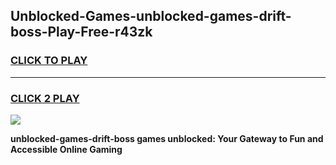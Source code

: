 
## Unblocked-Games-unblocked-games-drift-boss-Play-Free-r43zk
<h3>
<a href="https://premium76.site?title=unblocked-games-drift-boss&ref=10A">CLICK TO PLAY</a></h3>
<hr>

<h3>
<a href="https://premium76.site?title=unblocked-games-drift-boss&ref=10A">CLICK 2 PLAY</a>
  
</h3>

<a href="https://premium76.site?title=unblocked-games-drift-boss&ref=10A"><img src="https://clearcache.store/games.png"></a>


**unblocked-games-drift-boss games unblocked: Your Gateway to Fun and Accessible Online Gaming**

